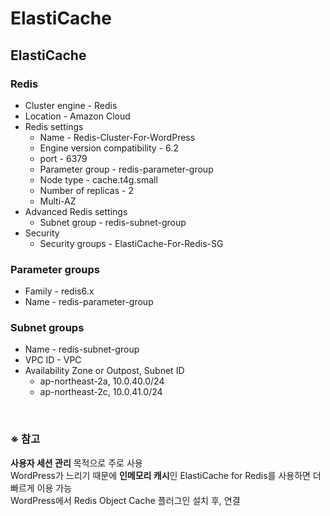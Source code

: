 # ElastiCache

## ElastiCache
### Redis
- Cluster engine - Redis
- Location - Amazon Cloud
- Redis settings
  - Name - Redis-Cluster-For-WordPress
  - Engine version compatibility - 6.2
  - port - 6379
  - Parameter group - redis-parameter-group
  - Node type - cache.t4g.small
  - Number of replicas - 2
  - Multi-AZ
- Advanced Redis settings
  - Subnet group - redis-subnet-group
- Security
  - Security groups - ElastiCache-For-Redis-SG

### Parameter groups
- Family - redis6.x
- Name - redis-parameter-group

### Subnet groups
- Name - redis-subnet-group
- VPC ID - VPC
- Availability Zone or Outpost, Subnet ID
  - ap-northeast-2a, 10.0.40.0/24
  - ap-northeast-2c, 10.0.41.0/24

<br/>

### ※ 참고
**사용자 세션 관리** 목적으로 주로 사용  
WordPress가 느리기 때문에 **인메모리 캐시**인 ElastiCache for Redis를 사용하면 더 빠르게 이용 가능  
WordPress에서 Redis Object Cache 플러그인 설치 후, 연결
